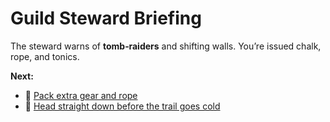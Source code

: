 # Guild Steward Briefing

The steward warns of **tomb‑raiders** and shifting walls. You’re issued chalk, rope, and tonics.

**Next:**
- :toolbox: [Pack extra gear and rope](./prep-supplies.md)
- :running: [Head straight down before the trail goes cold](./dock-and-launch.md)
